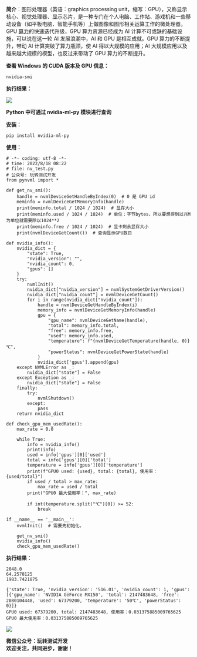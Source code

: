 **简介**：图形处理器（英语：graphics processing unit，缩写：GPU），又称显示核心、视觉处理器、显示芯片，是一种专门在个人电脑、工作站、游戏机和一些移动设备（如平板电脑、智能手机等）上做图像和图形相关运算工作的微处理器。GPU [算力](https://so.csdn.net/so/search?q=%E7%AE%97%E5%8A%9B&spm=1001.2101.3001.7020)的快速迭代升级，GPU 算力资源已经成为 AI 计算不可或缺的基础设施，可以说在这一轮 AI 发展浪潮中，AI 和 GPU 是相互成就。GPU 算力的不断提升，带动 AI 计算突破了算力瓶颈，使 AI 得以大规模的应用；AI 大规模应用以及越来越大规模的模型，也反过来带动了 GPU 算力的不断提升。

**查看 Windows 的 CUDA 版本及 GPU 信息：**

```
nvidia-smi 
```

**执行结果：**

![](https://img-blog.csdnimg.cn/515aee86e5f2487e9858abcea707cbc2.png)

**Python 中可通过 nvidia-ml-py 模块进行查询**

**安装：**

```
pip install nvidia-ml-py
```

**使用：**

```
# -*- coding: utf-8 -*-
# time: 2022/8/18 08:22
# file: nv_test.py
# 公众号: 玩转测试开发
from pynvml import *

def get_nv_smi():
    handle = nvmlDeviceGetHandleByIndex(0)  # 0 是 GPU id
    meminfo = nvmlDeviceGetMemoryInfo(handle)
    print(meminfo.total / 1024 / 1024)  # 显存大小
    print(meminfo.used / 1024 / 1024)  # 单位：字节bytes，所以要想得到以兆M为单位就需要除以1024**2
    print(meminfo.free / 1024 / 1024)  # 显卡剩余显存大小
    print(nvmlDeviceGetCount())  # 查询显示GPU数目

def nvidia_info():
    nvidia_dict = {
        "state": True,
        "nvidia_version": "",
        "nvidia_count": 0,
        "gpus": []
    }
    try:
        nvmlInit()
        nvidia_dict["nvidia_version"] = nvmlSystemGetDriverVersion()
        nvidia_dict["nvidia_count"] = nvmlDeviceGetCount()
        for i in range(nvidia_dict["nvidia_count"]):
            handle = nvmlDeviceGetHandleByIndex(i)
            memory_info = nvmlDeviceGetMemoryInfo(handle)
            gpu = {
                "gpu_name": nvmlDeviceGetName(handle),
                "total": memory_info.total,
                "free": memory_info.free,
                "used": memory_info.used,
                "temperature": f"{nvmlDeviceGetTemperature(handle, 0)}℃",
                "powerStatus": nvmlDeviceGetPowerState(handle)
            }
            nvidia_dict['gpus'].append(gpu)
    except NVMLError as _:
        nvidia_dict["state"] = False
    except Exception as _:
        nvidia_dict["state"] = False
    finally:
        try:
            nvmlShutdown()
        except:
            pass
    return nvidia_dict

def check_gpu_mem_usedRate():
    max_rate = 0.0

    while True:
        info = nvidia_info()
        print(info)
        used = info['gpus'][0]['used']
        total = info['gpus'][0]['total']
        temperature = info['gpus'][0]['temperature']
        print(f"GPU0 used: {used}, total: {total}, 使用率：{used/total}")
        if used / total > max_rate:
            max_rate = used / total
        print("GPU0 最大使用率：", max_rate)

        if int(temperature.split("℃")[0]) >= 52:
            break

if __name__ == '__main__':
    nvmlInit()  # 需要先初始化。

    get_nv_smi()
    nvidia_info()
    check_gpu_mem_usedRate()
```

**执行结果：**

```
2048.0
64.2578125
1983.7421875

{'state': True, 'nvidia_version': '516.01', 'nvidia_count': 1, 'gpus': [{'gpu_name': 'NVIDIA GeForce MX150', 'total': 2147483648, 'free': 2080104448, 'used': 67379200, 'temperature': '50℃', 'powerStatus': 0}]}
GPU0 used: 67379200, total: 2147483648, 使用率：0.031375885009765625
GPU0 最大使用率：0.031375885009765625
```

![](https://img-blog.csdnimg.cn/d44b6dae440f489ca92ba1c856a10d31.png)

**微信公众号：玩转测试开发  
欢迎关注，共同进步，谢谢！**